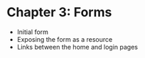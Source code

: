 # Chapter 3: Forms

- Initial form
- Exposing the form as a resource
- Links between the home and login pages
